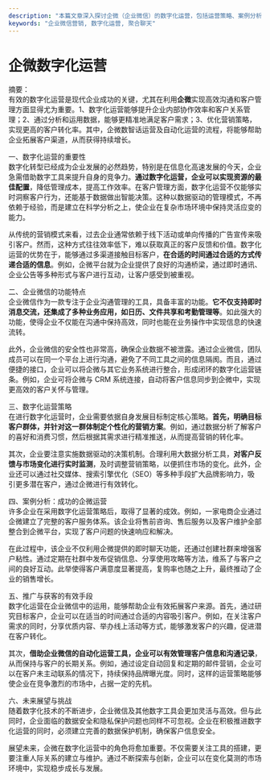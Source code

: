 ```yaml
---
description: "本篇文章深入探讨企微（企业微信）的数字化运营，包括运营策略、案例分析和最佳实践，为企业提高客户获取能力提供指导。"
keywords: "企业微信营销, 数字化运营, 聚合聊天"
---
```

# 企微数字化运营

摘要：  
有效的数字化运营是现代企业成功的关键，尤其在利用**企微**实现高效沟通和客户管理方面显得尤为重要。1、数字化运营能够提升企业内部协作效率和客户关系管理；2、通过分析和运用数据，能够更精准地满足客户需求；3、优化营销策略，实现更高的客户转化率。其中，企微数智话运营及自动化运营的流程，将能够帮助企业拓展客户渠道，从而获得持续增长。

一、数字化运营的重要性  
数字化转型已经成为企业发展的必然趋势，特别是在信息化高速发展的今天，企业急需借助数字工具来提升自身的竞争力。**通过数字化运营，企业可以实现资源的最佳配置**，降低管理成本，提高工作效率。在客户管理方面，数字化运营不仅能够实时洞察客户行为，还能基于数据做出智能决策。这种以数据驱动的管理模式，不再依赖于经验，而是建立在科学分析之上，使企业在复杂市场环境中保持灵活应变的能力。

从传统的营销模式来看，过去企业通常依赖于线下活动或单向传播的广告宣传来吸引客户。然而，这种方式往往效率低下，难以获取真正的客户反馈和价值。数字化运营的优势在于，能够通过多渠道接触目标客户，**在合适的时间通过合适的方式传递合适的信息**。例如，企微平台就为企业提供了良好的沟通桥梁，通过即时通讯、企业公告等多种形式与客户进行互动，让客户感受到被重视。

二、企业微信的功能特点  
企业微信作为一款专注于企业沟通管理的工具，具备丰富的功能。**它不仅支持即时消息交流，还集成了多种业务应用，如日历、文件共享和考勤管理等**。如此强大的功能，使得企业不仅能在沟通中保持高效，同时也能在业务操作中实现信息的快速流转。

此外，企业微信的安全性也非常高，确保企业数据不被泄露。通过企业微信，团队成员可以在同一个平台上进行沟通，避免了不同工具之间的信息隔阂。而且，通过便捷的接口，企业可以将企微与其它业务系统进行整合，形成闭环的数字化运营链条。例如，企业可将企微与 CRM 系统连接，自动将客户信息同步到企微中，实现更高效的客户关怀与管理。

三、数字化运营策略  
在进行数字化运营时，企业需要依据自身发展目标制定核心策略。**首先，明确目标客户群体，并针对这一群体制定个性化的营销方案**。例如，通过数据分析了解客户的喜好和消费习惯，然后根据其需求进行精准推送，从而提高营销的转化率。

其次，企业要注意实施数据驱动的决策机制。合理利用大数据分析工具，**对客户反馈与市场变化进行实时监测**，及时调整营销策略，以便抓住市场的变化。此外，企业还可以通过社交媒体、搜索引擎优化（SEO）等多种手段扩大品牌影响力，吸引更多潜在客户，通过企微进行有效转化。

四、案例分析：成功的企微运营  
许多企业在采用数字化运营策略后，取得了显著的成效。例如，一家电商企业通过企微建立了完整的客户服务体系。该企业将售前咨询、售后服务以及客户维护全部整合到企微平台，实现了客户问题的快速响应和解决。

在此过程中，该企业不仅利用企微提供的即时聊天功能，还通过创建社群来增强客户粘性。通过定期在社群中发布促销信息、分享使用攻略等方法，维系了与客户之间的良好互动。此举使得客户满意度显著提高，复购率也随之上升，最终推动了企业的销售增长。

五、推广与获客的有效手段  
数字化运营在企业微信中的运用，能够帮助企业有效拓展客户来源。首先，通过研究目标客户，企业可以在适当的时间通过合适的内容吸引客户。例如，在关注客户需求的同时，分享优质内容、举办线上活动等方式，能够激发客户的兴趣，促进潜在客户转化。

其次，**借助企业微信的自动化运营工具，企业可以有效管理客户信息和沟通记录**，从而保持与客户的长期关系。例如，通过设定自动回复和定期的邮件营销，企业可以在客户未主动联系的情况下，持续保持品牌曝光度。同时，这样的运营策略能够使企业在竞争激烈的市场中，占据一定的先机。

六、未来展望与挑战  
随着数字化技术的不断进步，企业微信及其他数字工具会更加灵活与高效。但与此同时，企业面临的数据安全和隐私保护问题也同样不可忽视。企业在积极推进数字化运营的同时，必须建立完善的数据保护机制，确保客户信息安全。

展望未来，企微在数字化运营中的角色将愈加重要。不仅需要关注工具的搭建，更要注重人际关系的建立与维护。通过不断探索与创新，企业可以在变化莫测的市场环境中，实现稳步成长与发展。
